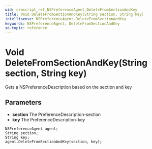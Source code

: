 ```yaml
---
uid: crmscript_ref_NSPreferenceAgent_DeleteFromSectionAndKey
title: Void DeleteFromSectionAndKey(String section, String key)
intellisense: NSPreferenceAgent.DeleteFromSectionAndKey
keywords: NSPreferenceAgent, DeleteFromSectionAndKey
so.topic: reference
---
```


# Void DeleteFromSectionAndKey(String section, String key)

Gets a NSPreferenceDescription based on the section and key

## Parameters

* **section** The PreferenceDescription-section
* **key** The PreferenceDescription-key

```crmscript
NSPreferenceAgent agent;
String section;
String key;
agent.DeleteFromSectionAndKey(section, key);
```

